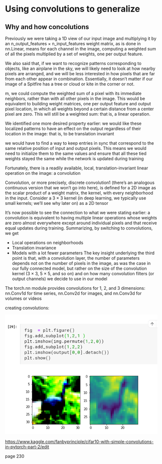 # Using convolutions to generalize

## Why and how concolutions

Previously we were taking a 1D view of our input image and multiplying it by an
n_output_features × n_input_features weight matrix, as is done in nn.Linear,
means for each channel in the image, computing a weighted sum of all the pixels multiplied by a set of weights, one per output feature.

We also said that, if we want to recognize patterns corresponding to objects, like an
airplane in the sky, we will likely need to look at how nearby pixels are arranged, and
we will be less interested in how pixels that are far from each other appear in combination. Essentially, it doesn’t matter if our image of a Spitfire has a tree or cloud or
kite in the corner or not.

m, we could compute the
weighted sum of a pixel with its immediate neighbors, rather than with all other pixels
in the image. This would be equivalent to building weight matrices, one per output
feature and output pixel location, in which all weights beyond a certain distance from
a center pixel are zero. This will still be a weighted sum: that is, a linear operation.

We identified one more desired property earlier: we would like these localized patterns
to have an effect on the output regardless of their location in the image: that is, to be
translation invariant

we would have to find a way to keep
entries in sync that correspond to the same relative position of input and output pixels.
This means we would need to initialize them to the same values and ensure that all these
tied weights stayed the same while the network is updated during training

Fortunately, there is a readily
available, local, translation-invariant linear operation on the image: a convolution

Convolution, or more precisely, discrete convolution1
 (there’s an analogous continuous version that we won’t go into here), is defined for a 2D image as the scalar product of a weight matrix, the kernel, with every neighborhood in the input. Consider a
3 × 3 kernel (in deep learning, we typically use small kernels; we’ll see why later on) as
a 2D tensor

It’s now possible to see the connection to what we were stating earlier: a convolution is
equivalent to having multiple linear operations whose weights are zero almost everywhere except around individual pixels and that receive equal updates during training.
 Summarizing, by switching to convolutions, we get
- Local operations on neighborhoods
- Translation invariance
- Models with a lot fewer parameters
The key insight underlying the third point is that, with a convolution layer, the number of parameters depends not on the number of pixels in the image, as was the case
in our fully connected model, but rather on the size of the convolution kernel (3 × 3,
5 × 5, and so on) and on how many convolution filters (or output channels) we decide
to use in our model

The torch.nn module provides convolutions for 1, 2, and 3 dimensions: nn.Conv1d for time series, nn.Conv2d for images,
and nn.Conv3d for volumes or videos

creating convolutions:

![](without_padding.png)

https://www.kaggle.com/fanbyprinciple/cifar10-with-simple-convolutions-in-pytorch-part-2/edit

page 230



